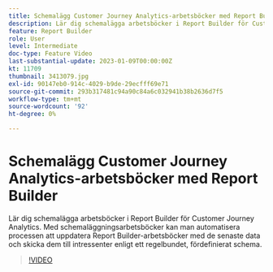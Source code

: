 ```yaml
---
title: Schemalägg Customer Journey Analytics-arbetsböcker med Report Builder
description: Lär dig schemalägga arbetsböcker i Report Builder för Customer Journey Analytics. Med schemaläggningsarbetsböcker kan man automatisera processen att uppdatera Report Builder-arbetsböcker med de senaste data och skicka dem till intressenter enligt ett regelbundet, fördefinierat schema.
feature: Report Builder
role: User
level: Intermediate
doc-type: Feature Video
last-substantial-update: 2023-01-09T00:00:00Z
kt: 11709
thumbnail: 3413079.jpg
exl-id: 90147eb0-914c-4029-b9de-29ecfff69e71
source-git-commit: 293b317481c94a90c84a6c032941b38b2636d7f5
workflow-type: tm+mt
source-wordcount: '92'
ht-degree: 0%

---
```


# Schemalägg Customer Journey Analytics-arbetsböcker med Report Builder

Lär dig schemalägga arbetsböcker i Report Builder för Customer Journey Analytics. Med schemaläggningsarbetsböcker kan man automatisera processen att uppdatera Report Builder-arbetsböcker med de senaste data och skicka dem till intressenter enligt ett regelbundet, fördefinierat schema.

>[!VIDEO](https://video.tv.adobe.com/v/3413079/?quality=12&learn=on)
